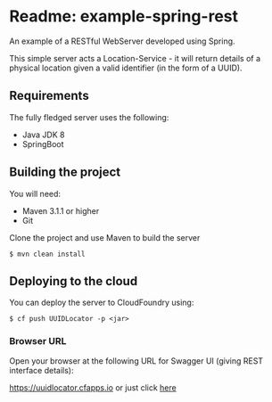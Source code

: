# Readme: example-spring-rest
An example of a RESTful WebServer developed using Spring.

This simple server acts a Location-Service - it will return details of a physical location given a valid identifier (in the form of a UUID). 



## Requirements

The fully fledged server uses the following:

*	Java JDK 8
*	SpringBoot


## Building the project
You will need:

*	Maven 3.1.1 or higher
*	Git

Clone the project and use Maven to build the server

	$ mvn clean install

  

## Deploying to the cloud

You can deploy the server to CloudFoundry using:

	$ cf push UUIDLocator -p <jar>
	
	
### Browser URL
Open your browser at the following URL for Swagger UI (giving REST interface details):


https://uuidlocator.cfapps.io or just click [here](https://uuidlocator.cfapps.io)	